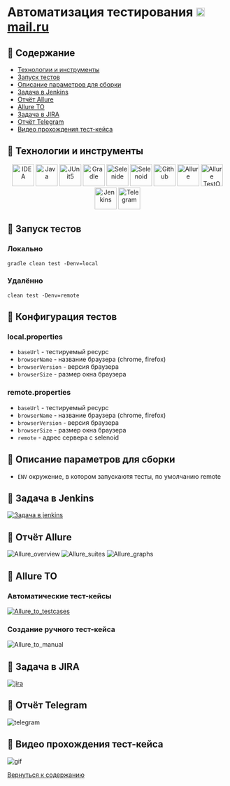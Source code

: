 # Автоматизация тестирования <a href="https://mail.ru" target="_blank"><img src="readme/images/mail.svg" width="20" height="20"> mail.ru</a>

## :scroll: Содержание
- [Технологии и инструменты](#pushpin-технологии-и-инструменты)
- [Запуск тестов](#pushpin-запуск-тестов)
- [Описание параметров для сборки](#pushpin-описание-параметров-для-сборки)
- [Задача в Jenkins](#pushpin-задача-в-jenkins)
- [Отчёт Allure](#pushpin-отчёт-allure)
- [Allure TO](#pushpin-allure-to)
- [Задача в JIRA](#pushpin-задача-в-jira)
- [Отчёт Telegram](#pushpin-отчёт-telegram)
- [Видео прохождения тест-кейса](#pushpin-видео-прохождения-тест-кейса)

## :pushpin: Технологии и инструменты
<p align="center">
<a href="https://www.jetbrains.com/idea/"><img src="readme/images/IntelliJ_IDEA_Icon.svg" width="50" height="50" title="IntelliJ Idea" alt="IDEA"/></a>
<a href="https://www.java.com/"><img src="readme/images/java.svg" width="50" height="50"  alt="Java"/></a>
<a href="https://junit.org/junit5/"><img src="readme/images/JUnit5.svg" width="50" height="50"  alt="JUnit5"/></a>
<a href="https://gradle.org/"><img src="readme/images/Gradle.svg" width="50" height="50"  alt="Gradle"/></a>
<a href="https://selenide.org/"><img src="readme/images/Selenide.svg" width="50" height="50"  alt="Selenide"/></a>
<a href="https://aerokube.com/selenoid/"><img src="readme/images/Selenoid.svg" width="50" height="50"  alt="Selenoid"/></a>
<a href="https://github.com/"><img src="readme/images/Github.svg" width="50" height="50"  alt="Github"/></a>
<a href="https://github.com/allure-framework/allure2"><img src="readme/images/Allure.svg" width="50" height="50"  alt="Allure"/></a>
<a href="https://qameta.io/"><img src="readme/images/Allure_TO.svg" width="50" height="50"  alt="Allure TestOps"/></a>
<a href="https://www.jenkins.io/"><img src="readme/images/Jenkins.svg" width="50" height="50"  alt="Jenkins"/></a>
<img src="readme/images/Telegram.svg" width="50" height="50"  alt="Telegram"/>
</p>

## :pushpin: Запуск тестов
### Локально
<code>gradle clean test -Denv=local</code>

### Удалённо
<code>clean test -Denv=remote</code>

## :pushpin: Конфигурация тестов
### local.properties
- <code>baseUrl</code> - тестируемый ресурс
- <code>browserName</code> - название браузера (chrome, firefox)
- <code>browserVersion</code> - версия браузера
- <code>browserSize</code> - размер окна браузера

### remote.properties
- <code>baseUrl</code> - тестируемый ресурс
- <code>browserName</code> - название браузера (chrome, firefox)
- <code>browserVersion</code> - версия браузера
- <code>browserSize</code> - размер окна браузера
- <code>remote</code> - адрес сервера с selenoid


## :pushpin: Описание параметров для сборки
- <code>ENV</code> окружение, в котором запускаютя тесты, по умолчанию remote

## :pushpin: Задача в Jenkins
<a href="https://jenkins.autotests.cloud/job/C17-dmikhaylov_ru-mailru14/"><img src="readme/screenshots/jenkins.png" alt="Задача в jenkins"></a>

## :pushpin: Отчёт Allure
<img src="readme/screenshots/allure_overview.png" alt="Allure_overview"/>
<img src="readme/screenshots/allure_suites.png" alt="Allure_suites"/>
<img src="readme/screenshots/allure_graphs.png" alt="Allure_graphs"/>

## :pushpin: Allure TO
### Автоматические тест-кейсы
<a href="https://allure.autotests.cloud/project/2049/test-cases?treeId=3950"><img src="readme/screenshots/allure_to_testcases.png" alt="Allure_to_testcases"/></a>

### Создание ручного тест-кейса
<img src="readme/screenshots/allure_to_manual.png" alt="Allure_to_manual"/>

## :pushpin: Задача в JIRA
<a href="https://jira.autotests.cloud/browse/HOMEWORK-606"><img src="readme/screenshots/jira.png" alt="jira"/></a>

## :pushpin: Отчёт Telegram
<img src="readme/screenshots/telegram.png" alt="telegram"/>

## :pushpin: Видео прохождения тест-кейса
<img src="readme/video/jenkins.gif" alt="gif"/>


[Вернуться к содержанию](#scroll-содержание)
